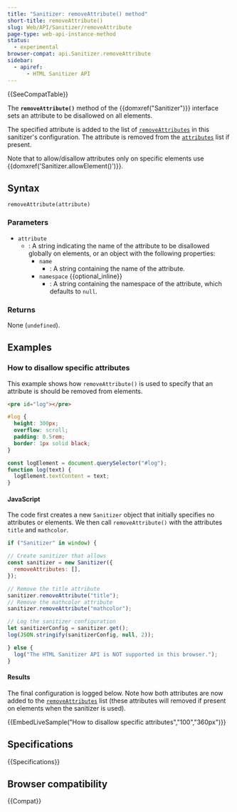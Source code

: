 ```yaml
---
title: "Sanitizer: removeAttribute() method"
short-title: removeAttribute()
slug: Web/API/Sanitizer/removeAttribute
page-type: web-api-instance-method
status:
  - experimental
browser-compat: api.Sanitizer.removeAttribute
sidebar:
  - apiref:
      - HTML Sanitizer API
---
```


{{SeeCompatTable}}

The **`removeAttribute()`** method of the {{domxref("Sanitizer")}} interface sets an attribute to be disallowed on all elements.

The specified attribute is added to the list of [`removeAttributes`](/en-US/docs/Web/API/SanitizerConfig#removeattributes_2) in this sanitizer's configuration.
The attribute is removed from the [`attributes`](/en-US/docs/Web/API/SanitizerConfig#attributes_2) list if present.

Note that to allow/disallow attributes only on specific elements use {{domxref('Sanitizer.allowElement()')}}.

## Syntax

```js-nolint
removeAttribute(attribute)
```

### Parameters

- `attribute`
  - : A string indicating the name of the attribute to be disallowed globally on elements, or an object with the following properties:
    - `name`
      - : A string containing the name of the attribute.
    - `namespace` {{optional_inline}}
      - : A string containing the namespace of the attribute, which defaults to `null`.

### Returns

None (`undefined`).

## Examples

### How to disallow specific attributes

This example shows how `removeAttribute()` is used to specify that an attribute is should be removed from elements.

```html hidden
<pre id="log"></pre>
```

```css hidden
#log {
  height: 300px;
  overflow: scroll;
  padding: 0.5rem;
  border: 1px solid black;
}
```

```js hidden
const logElement = document.querySelector("#log");
function log(text) {
  logElement.textContent = text;
}
```

#### JavaScript

The code first creates a new `Sanitizer` object that initially specifies no attributes or elements.
We then call `removeAttribute()` with the attributes `title` and `mathcolor`.

```js hidden
if ("Sanitizer" in window) {
```

```js
// Create sanitizer that allows
const sanitizer = new Sanitizer({
  removeAttributes: [],
});

// Remove the title attribute
sanitizer.removeAttribute("title");
// Remove the mathcolor attribute
sanitizer.removeAttribute("mathcolor");

// Log the sanitizer configuration
let sanitizerConfig = sanitizer.get();
log(JSON.stringify(sanitizerConfig, null, 2));
```

```js hidden
} else {
  log("The HTML Sanitizer API is NOT supported in this browser.");
}
```

#### Results

The final configuration is logged below.
Note how both attributes are now added to the [`removeAttributes`](/en-US/docs/Web/API/SanitizerConfig#removeattributes_2) list (these attributes will removed if present on elements when the sanitizer is used).

{{EmbedLiveSample("How to disallow specific attributes","100","360px")}}

## Specifications

{{Specifications}}

## Browser compatibility

{{Compat}}
